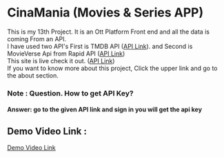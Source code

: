 <h1>CinaMania (Movies & Series APP)</h1>
This is my 13th Project. It is an Ott Platform Front end and all the data is coming From an API.
<br>
I have used two API's First is TMDB API (<a class="text-blue-900 underline" href="https://developer.themoviedb.org/docs/getting-started">API Link</a>). and Second is MovieVerse Api from Rapid API (<a class="text-blue-900 underline" href="https://rapidapi.com/Murad123/api/moviesverse1/">API Link</a>)
<br>
This site is live check it out. (<a class="text-blue-900 underline" href="https://cinamania.netlify.app">API Link</a>)
<br>
If you want to know more about this project, Click the upper link and go to the about section.
<br>

<h3>Note : Question. How to get API Key?</h3>
<h4>Answer: go to the given API link and sign in you will get the api key</h4>


<h2>Demo Video Link :</h2>
<a class="text-blue-900 underline" href="https://twitter.com/simpleman2003/status/1769624202116743601">Demo Video Link</a>
